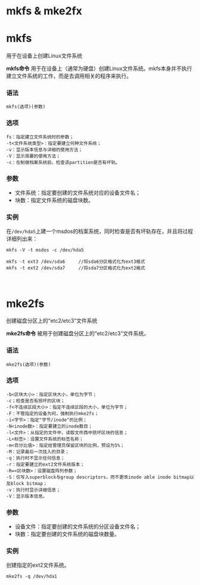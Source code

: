 # mkfs & mke2fx

# mkfs

用于在设备上创建Linux文件系统

**mkfs命令** 用于在设备上（通常为硬盘）创建Linux文件系统。mkfs本身并不执行建立文件系统的工作，而是去调用相关的程序来执行。

### 语法

```
mkfs(选项)(参数)
```

### 选项

```
fs：指定建立文件系统时的参数；
-t<文件系统类型>：指定要建立何种文件系统；
-v：显示版本信息与详细的使用方法；
-V：显示简要的使用方法；
-c：在制做档案系统前，检查该partition是否有坏轨。
```

### 参数

- 文件系统：指定要创建的文件系统对应的设备文件名；
- 块数：指定文件系统的磁盘块数。

### 实例

在`/dev/hda5`​上建一个msdos的档案系统，同时检查是否有坏轨存在，并且将过程详细列出来：

```
mkfs -V -t msdos -c /dev/hda5

mkfs -t ext3 /dev/sda6     //将sda6分区格式化为ext3格式
mkfs -t ext2 /dev/sda7     //将sda7分区格式化为ext2格式
```

‍

# **mke2fs**

创建磁盘分区上的“etc2/etc3”文件系统

**mke2fs命令** 被用于创建磁盘分区上的“etc2/etc3”文件系统。

### 语法

```
mke2fs(选项)(参数)
```

### 选项

```
-b<区块大小>：指定区块大小，单位为字节；
-c；检查是否有损坏的区块；
-f<不连续区段大小>：指定不连续区段的大小，单位为字节；
-F：不管指定的设备为何，强制执行mke2fs；
-i<字节>：指定"字节/inode"的比例；
-N<inode数>：指定要建立的inode数目；
-l<文件>：从指定的文件中，读取文件西中损坏区块的信息；
-L<标签>：设置文件系统的标签名称；
-m<百分比值>：指定给管理员保留区块的比例，预设为5%；
-M：记录最后一次挂入的目录；
-q：执行时不显示任何信息；
-r：指定要建立的ext2文件系统版本；
-R=<区块数>：设置磁盘阵列参数；
-S：仅写入superblock与group descriptors，而不更改inode able inode bitmap以及block bitmap；
-v：执行时显示详细信息；
-V：显示版本信息。
```

### 参数

- 设备文件：指定要创建的文件系统的分区设备文件名；
- 块数：指定要创建的文件系统的磁盘块数量。

### 实例

创建指定的ext2文件系统。

```
mke2fs -q /dev/hda1
```
